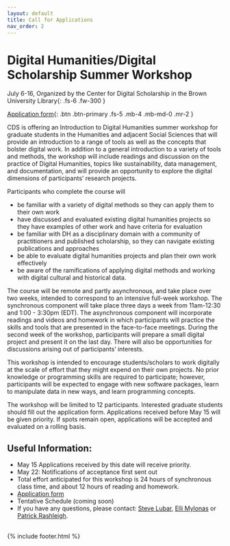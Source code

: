 ```yaml
---
layout: default
title: Call for Applications
nav_order: 2
---
```

# Digital Humanities/Digital Scholarship Summer Workshop

July 6-16, Organized by the Center for Digital Scholarship in the Brown University Library{: .fs-6 .fw-300 }

[Application form](https://docs.google.com/forms/d/e/1FAIpQLSd0HCk7UYH7qE5qQQ6DOiJWXmOaVJGEn-be_WfrD3ZYDRqk-A/viewform?usp=sf_link){: .btn .btn-primary .fs-5 .mb-4 .mb-md-0 .mr-2 }

CDS is offering an Introduction to Digital Humanities summer workshop for graduate students in the Humanities and adjacent Social Sciences that will provide an introduction to a range of tools as well as the concepts that bolster digital work. In addition to a general introduction to a variety of  tools and methods, the workshop will include readings and discussion on the practice of Digital Humanities, topics like sustainability, data management, and documentation, and will provide an opportunity to explore the digital dimensions of participants’ research projects.

Participants who complete the course will

* be familiar with a variety of digital methods so they can apply them to their own work
* have discussed and evaluated existing digital humanities projects so they have examples of other work and have criteria for evaluation
* be familiar with DH as a disciplinary domain with a community of practitioners and published scholarship, so they can navigate existing publications and approaches
* be able to evaluate digital humanities projects and plan their own work effectively
* be aware of the ramifications of applying digital methods and working with digital cultural and historical data.

The course will be remote and partly asynchronous, and take place over two weeks, intended to correspond to an intensive full-week workshop. The synchronous component will take place three days a week from 11am-12:30 and 1:00 - 3:30pm (EDT). The asynchronous component will incorporate readings and videos and homework in which participants will practice the skills and tools that are presented in the face-to-face meetings. During the second week of the workshop, participants will prepare a small digital project and present it on the last day. There will also be opportunities for discussions arising out of participants’ interests.

This workshop is intended to encourage students/scholars to work digitally at the scale of effort that they might expend on their own projects. No prior knowledge or programming skills are required to participate; however, participants will be expected to engage with new software packages, learn to manipulate data in new ways, and learn programming concepts.

The workshop will be limited to 12 participants. Interested graduate students should fill out the application form. Applications received before May 15 will be given priority.  If spots remain open, applications will be accepted and evaluated on a rolling basis.

## Useful Information:

* May 15 Applications received by this date will receive priority.
* May 22: Notifications of acceptance first sent out
* Total effort anticipated for this workshop is 24 hours of synchronous class time, and about 12 hours of reading and homework.
* [Application form](https://docs.google.com/forms/d/e/1FAIpQLSd0HCk7UYH7qE5qQQ6DOiJWXmOaVJGEn-be_WfrD3ZYDRqk-A/viewform?usp=sf_link)  
* Tentative Schedule (coming soon)
* If you have any questions, please contact: [Steve Lubar](mailto:/lubar@brown.edu), [Elli Mylonas](elli_mylonas@brown.edu) or [Patrick Rashleigh](patrick_rashleigh@brown.edu).

<br/>
{% include footer.html %}
